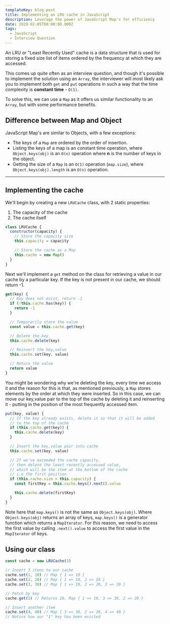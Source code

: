 ```yaml
---
templateKey: blog-post
title: Implementing an LRU cache in JavaScript
description: Leverage the power of JavaScript Map's for efficiency
date: 2020-02-05T00:00:00.000Z
tags:
  - JavaScript
  - Interview Question
---
```


An LRU or "Least Recently Used" cache is a data structure that is used for
storing a fixed size list of items ordered by the frequency at which they are
accessed.

This comes up quite often as an interview question, and though it's possible to
implement the solution using an `Array`, the interviewer will most likely ask
you to implement both `get` and `put` operations in such a way that the time
complexity is **constant time** - `O(1)`.

To solve this, we can use a `Map` as it offers us similar functionality to an
`Array`, but with some performance benefits.

## Difference between Map and Object

JavaScript Map's are similar to Objects, with a few exceptions:

- The keys of a `Map` are ordered by the order of insertion.
- Listing the keys of a map is an constant time operation, where
  `Object.keys(obj)` is an `O(n)` operation where **n** is the number of keys in
  the object.
- Getting the size of a `Map` is an `O(1)` operation (`map.size`), where
  `Object.keys(obj).length` is an `O(n)` operation.

---

## Implementing the cache

We'll begin by creating a new `LRUCache` class, with 2 static properties:

1. The capacity of the cache
2. The cache itself

```js
class LRUCache {
  constructor(capacity) {
    // Store the capacity size
    this.capacity = capacity

    // Store the cache as a Map
    this.cache = new Map()
  }
}
```

Next we'll implement a `get` method on the class for retrieving a value in our
cache by a particular key. If the key is not present in our cache, we should
return -1.

```js
get(key) {
  // Key does not exist, return -1
  if (!this.cache.has(key)) {
    return -1
  }

  // Temporarily store the value
  const value = this.cache.get(key)

  // Delete the key
  this.cache.delete(key)

  // Reinsert the key,value
  this.cache.set(key, value)

  // Return the value
  return value
}
```

You might be wondering why we're deleting the key, every time we access it and
the reason for this is that, as mentioned previously, a `Map` stores elements by
the order at which they were inserted. So in this case, we can move our
key,value pair to the top of the cache by deleting it and reinserting it -
putting in the position of the most frequently accessed item.

```js
put(key, value) {
  // If the key already exists, delete it so that it will be added
  // to the top of the cache
  if (this.cache.get(key)) {
    this.cache.delete(key)
  }

  // Insert the key,value pair into cache
  this.cache.set(key, value)

  // If we've exceeded the cache capacity,
  // then delete the least recently accessed value,
  // which will be the item at the bottom of the cache
  // i.e the first position
  if (this.cache.size > this.capacity) {
    const firstKey = this.cache.keys().next().value

    this.cache.delete(firstKey)
  }
}
```

Note here that `map.keys()` is not the same as `Object.keys(obj)`. Where
`Object.keys(obj)` returns an array of keys, `map.keys()` is a generator
function which returns a `MapIterator`. For this reason, we need to access the
first value by calling `.next().value` to access the first value in the
`MapIterator` of keys.

## Using our class

```js
const cache = new LRUCache(3)

// Insert 3 items to our cache
cache.set(1, 10) // Map { 1 => 10 }
cache.set(2, 20) // Map { 1 => 10, 2 => 20 }
cache.set(3, 30) // Map { 1 => 10, 2 => 20, 3 => 30 }

// Fetch by key
cache.get(2) // Returns 20, Map { 1 => 10, 3 => 30, 2 => 20 }

// Insert another item
cache.set(4, 40) // Map { 3 => 30, 2 => 20, 4 => 40 }
// Notice how our "1" key has been evicted
```
